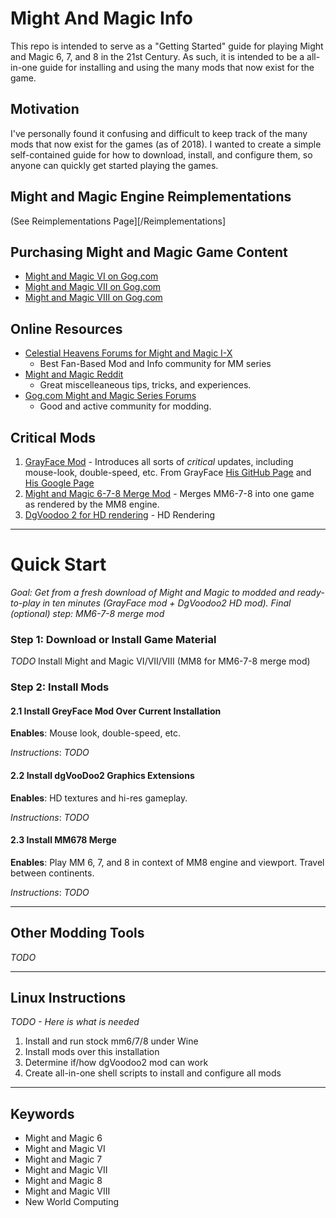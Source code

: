 # Might And Magic Info

This repo is intended to serve as a "Getting Started" guide for playing  Might and Magic 6, 7, and 8 in the 21st Century. As such, it is intended to be a all-in-one guide for installing and using the many mods that now exist for the game.

## Motivation

I've personally found it confusing and difficult to keep track of the many mods that now exist for the games (as of 2018). I wanted to create a simple self-contained guide for how to download, install, and configure them, so anyone can quickly get started playing the games.

## Might and Magic Engine Reimplementations

(See Reimplementations Page][/Reimplementations]

## Purchasing Might and Magic Game Content

- [Might and Magic VI on Gog.com](https://www.gog.com/game/might_and_magic_6_limited_edition)
- [Might and Magic VII on Gog.com](https://www.gog.com/game/might_and_magic_7_for_blood_and_honor)
- [Might and Magic VIII on Gog.com](https://www.gog.com/game/might_and_magic_8_day_of_the_destroyer)

## Online Resources

- [Celestial Heavens Forums for Might and Magic I-X](https://www.celestialheavens.com/forum/10)
  - Best Fan-Based Mod and Info community for MM series
- [Might and Magic Reddit](https://www.reddit.com/r/MightAndMagic/)
  - Great miscelleaneous tips, tricks, and experiences.
- [Gog.com Might and Magic Series Forums](https://github.com/openmightmagic/MightAndMagicInfo)
  - Good and active community for modding.

## Critical Mods

1. [GrayFace Mod](https://grayface.github.io/mm/) - Introduces all sorts of _critical_ updates, including mouse-look, double-speed, etc. From GrayFace [His GitHub Page](https://GrayFace.github.io) and [His Google Page](https://sites.google.com/site/sergroj/mm)
2. [Might and Magic 6-7-8 Merge Mod](https://www.celestialheavens.com/forum/10/16657) - Merges MM6-7-8 into one game as rendered by the MM8 engine.
3. [DgVoodoo 2 for HD rendering](http://dege.freeweb.hu/dgVoodoo2/dgVoodoo2.html) - HD Rendering

<hr />

# Quick Start

_Goal: Get from a fresh download of Might and Magic to modded and ready-to-play in ten minutes (GrayFace mod + DgVoodoo2 HD mod). Final (optional) step: MM6-7-8 merge mod_

### Step 1: Download or Install Game Material

_TODO_ Install Might and Magic VI/VII/VIII (MM8 for MM6-7-8 merge mod)

### Step 2: Install Mods

#### 2.1 Install GreyFace Mod Over Current Installation

**Enables**: Mouse look, double-speed, etc.

*Instructions*: _TODO_

#### 2.2 Install dgVooDoo2 Graphics Extensions

**Enables**: HD textures and hi-res gameplay.

*Instructions*: _TODO_

#### 2.3 Install MM678 Merge

**Enables**: Play MM 6, 7, and 8 in context of MM8 engine and viewport. Travel between continents.

*Instructions*: _TODO_

<hr />

## Other Modding Tools

_TODO_

<hr />

## Linux Instructions

_TODO - Here is what is needed_

1. Install and run stock mm6/7/8 under Wine
2. Install mods over this installation
3. Determine if/how dgVoodoo2 mod can work
4. Create all-in-one shell scripts to install and configure all mods

<hr />

## Keywords

- Might and Magic 6
- Might and Magic VI
- Might and Magic 7
- Might and Magic VII
- Might and Magic 8
- Might and Magic VIII
- New World Computing
